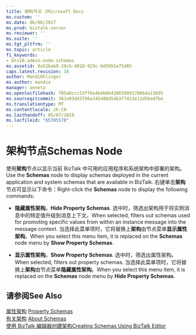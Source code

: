 ```yaml
---
title: 架构节点 |Microsoft Docs
ms.custom: ''
ms.date: 06/08/2017
ms.prod: biztalk-server
ms.reviewer: ''
ms.suite: ''
ms.tgt_pltfrm: ''
ms.topic: article
f1_keywords:
- bts10.admin.node.schemas
ms.assetid: 0a52bab9-20cb-4018-929c-8d5055e75d05
caps.latest.revision: 16
author: MandiOhlinger
ms.author: mandia
manager: anneta
ms.openlocfilehash: f85a6ccc53ff6e4b4b8b43065809170864a13695
ms.sourcegitcommit: 381e83d43796a345488d54b3f7413e11d56ad7be
ms.translationtype: MT
ms.contentlocale: zh-CN
ms.lasthandoff: 05/07/2019
ms.locfileid: "65395578"
---
```

# <a name="schemas-node"></a><span data-ttu-id="8099b-102">架构节点</span><span class="sxs-lookup"><span data-stu-id="8099b-102">Schemas Node</span></span>
<span data-ttu-id="8099b-103">使用**架构**节点以显示当前 BizTalk 中可用的应用程序和系统架构中部署的架构。</span><span class="sxs-lookup"><span data-stu-id="8099b-103">Use the **Schemas** node to display schemas deployed in the current application and system schemas that are available in BizTalk.</span></span> <span data-ttu-id="8099b-104">右键单击**架构**节点可显示以下命令：</span><span class="sxs-lookup"><span data-stu-id="8099b-104">Right-click the **Schemas** node to display the following commands:</span></span>  
  
-   <span data-ttu-id="8099b-105">**隐藏属性架构**。</span><span class="sxs-lookup"><span data-stu-id="8099b-105">**Hide Property Schemas**.</span></span> <span data-ttu-id="8099b-106">选中时，筛选出架构用于将实例消息中的特定值升级到消息上下文。</span><span class="sxs-lookup"><span data-stu-id="8099b-106">When selected, filters out schemas used for promoting specific values from within an instance message into the message context.</span></span> <span data-ttu-id="8099b-107">当选择此菜单项时，它将替换上**架构**由节点菜单**显示属性架构**。</span><span class="sxs-lookup"><span data-stu-id="8099b-107">When you select this menu item, it is replaced on the **Schemas** node menu by **Show Property Schemas**.</span></span>  
  
-   <span data-ttu-id="8099b-108">**显示属性架构**。</span><span class="sxs-lookup"><span data-stu-id="8099b-108">**Show Property Schemas**.</span></span> <span data-ttu-id="8099b-109">选中时，筛选出属性架构。</span><span class="sxs-lookup"><span data-stu-id="8099b-109">When selected, filters out property schemas.</span></span> <span data-ttu-id="8099b-110">当选择此菜单项时，它将替换上**架构**由节点菜单**隐藏属性架构**。</span><span class="sxs-lookup"><span data-stu-id="8099b-110">When you select this menu item, it is replaced on the **Schemas** node menu by **Hide Property Schemas**.</span></span>  
  
## <a name="see-also"></a><span data-ttu-id="8099b-111">请参阅</span><span class="sxs-lookup"><span data-stu-id="8099b-111">See Also</span></span>  
 <span data-ttu-id="8099b-112">[属性架构](../core/property-schemas.md) </span><span class="sxs-lookup"><span data-stu-id="8099b-112">[Property Schemas](../core/property-schemas.md) </span></span>  
 <span data-ttu-id="8099b-113">[有关架构](../core/about-schemas.md) </span><span class="sxs-lookup"><span data-stu-id="8099b-113">[About Schemas](../core/about-schemas.md) </span></span>  
 [<span data-ttu-id="8099b-114">使用 BizTalk 编辑器创建架构</span><span class="sxs-lookup"><span data-stu-id="8099b-114">Creating Schemas Using BizTalk Editor</span></span>](../core/creating-schemas-using-biztalk-editor.md)